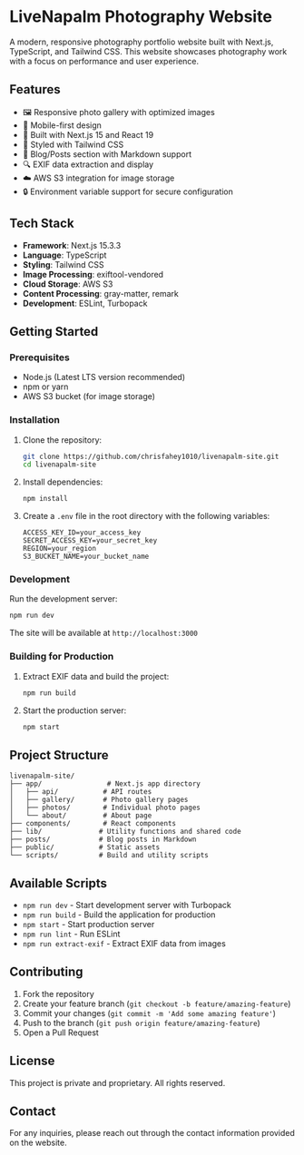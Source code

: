 # LiveNapalm Photography Website

A modern, responsive photography portfolio website built with Next.js, TypeScript, and Tailwind CSS. This website showcases photography work with a focus on performance and user experience.

## Features

- 🖼️ Responsive photo gallery with optimized images
- 📱 Mobile-first design
- 🚀 Built with Next.js 15 and React 19
- 💅 Styled with Tailwind CSS
- 📝 Blog/Posts section with Markdown support
- 🔍 EXIF data extraction and display
- ☁️ AWS S3 integration for image storage
- 🔒 Environment variable support for secure configuration

## Tech Stack

- **Framework**: Next.js 15.3.3
- **Language**: TypeScript
- **Styling**: Tailwind CSS
- **Image Processing**: exiftool-vendored
- **Cloud Storage**: AWS S3
- **Content Processing**: gray-matter, remark
- **Development**: ESLint, Turbopack

## Getting Started

### Prerequisites

- Node.js (Latest LTS version recommended)
- npm or yarn
- AWS S3 bucket (for image storage)

### Installation

1. Clone the repository:
   ```bash
   git clone https://github.com/chrisfahey1010/livenapalm-site.git
   cd livenapalm-site
   ```

2. Install dependencies:
   ```bash
   npm install
   ```

3. Create a `.env` file in the root directory with the following variables:
   ```
   ACCESS_KEY_ID=your_access_key
   SECRET_ACCESS_KEY=your_secret_key
   REGION=your_region
   S3_BUCKET_NAME=your_bucket_name
   ```

### Development

Run the development server:
```bash
npm run dev
```

The site will be available at `http://localhost:3000`

### Building for Production

1. Extract EXIF data and build the project:
   ```bash
   npm run build
   ```

2. Start the production server:
   ```bash
   npm start
   ```

## Project Structure

```
livenapalm-site/
├── app/                # Next.js app directory
│   ├── api/           # API routes
│   ├── gallery/       # Photo gallery pages
│   ├── photos/        # Individual photo pages
│   └── about/         # About page
├── components/        # React components
├── lib/              # Utility functions and shared code
├── posts/            # Blog posts in Markdown
├── public/           # Static assets
└── scripts/          # Build and utility scripts
```

## Available Scripts

- `npm run dev` - Start development server with Turbopack
- `npm run build` - Build the application for production
- `npm start` - Start production server
- `npm run lint` - Run ESLint
- `npm run extract-exif` - Extract EXIF data from images

## Contributing

1. Fork the repository
2. Create your feature branch (`git checkout -b feature/amazing-feature`)
3. Commit your changes (`git commit -m 'Add some amazing feature'`)
4. Push to the branch (`git push origin feature/amazing-feature`)
5. Open a Pull Request

## License

This project is private and proprietary. All rights reserved.

## Contact

For any inquiries, please reach out through the contact information provided on the website.
